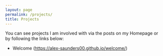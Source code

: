 ```yaml
---
layout: page
permalink: /projects/
title: Projects
---
```


You can see projects I am involved with via the posts on my Homepage or by following the links below:

* Welcome (https://alex-saunders00.github.io/welcome/)


